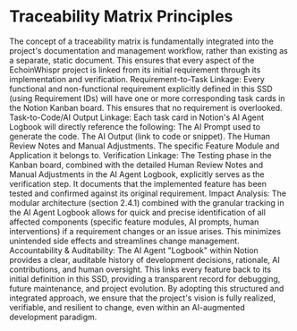 # Traceability Matrix Principles

The concept of a traceability matrix is fundamentally integrated into the project's documentation and management workflow, rather than existing as a separate, static document. This ensures that every aspect of the EchoinWhispr project is linked from its initial requirement through its implementation and verification.
Requirement-to-Task Linkage: Every functional and non-functional requirement explicitly defined in this SSD (using Requirement IDs) will have one or more corresponding task cards in the Notion Kanban board. This ensures that no requirement is overlooked.
Task-to-Code/AI Output Linkage: Each task card in Notion's AI Agent Logbook will directly reference the following:
The AI Prompt used to generate the code.
The AI Output (link to code or snippet).
The Human Review Notes and Manual Adjustments.
The specific Feature Module and Application it belongs to.
Verification Linkage: The Testing phase in the Kanban board, combined with the detailed Human Review Notes and Manual Adjustments in the AI Agent Logbook, explicitly serves as the verification step. It documents that the implemented feature has been tested and confirmed against its original requirement.
Impact Analysis: The modular architecture (section 2.4.1) combined with the granular tracking in the AI Agent Logbook allows for quick and precise identification of all affected components (specific feature modules, AI prompts, human interventions) if a requirement changes or an issue arises. This minimizes unintended side effects and streamlines change management.
Accountability & Auditability: The AI Agent "Logbook" within Notion provides a clear, auditable history of development decisions, rationale, AI contributions, and human oversight. This links every feature back to its initial definition in this SSD, providing a transparent record for debugging, future maintenance, and project evolution.
By adopting this structured and integrated approach, we ensure that the project's vision is fully realized, verifiable, and resilient to change, even within an AI-augmented development paradigm.
